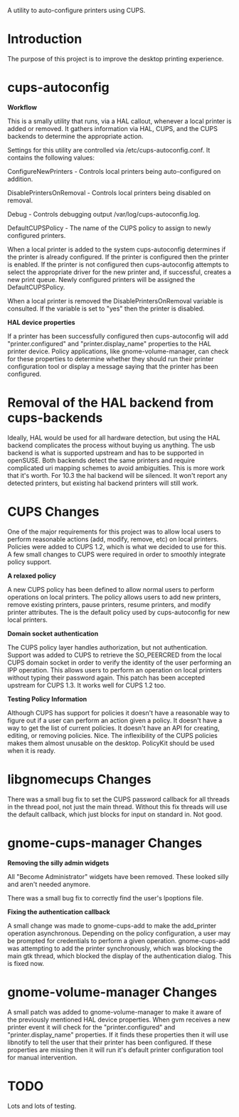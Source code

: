 A utility to auto-configure printers using CUPS.

# Introduction #

The purpose of this project is to improve the desktop printing experience.

# cups-autoconfig #

**Workflow**

This is a smally utility that runs, via a HAL callout, whenever a local printer is added or removed.  It gathers information via HAL, CUPS, and the CUPS backends to determine the appropriate action.

Settings for this utility are controlled via /etc/cups-autoconfig.conf.  It contains the following values:

ConfigureNewPrinters - Controls local printers being auto-configured on addition.

DisablePrintersOnRemoval - Controls local printers being disabled on removal.

Debug - Controls debugging output /var/log/cups-autoconfig.log.

DefaultCUPSPolicy - The name of the CUPS policy to assign to newly configured printers.

When a local printer is added to the system cups-autoconfig determines if the printer is already configured.  If the printer is configured then the printer is enabled.  If the printer is not configured then cups-autoconfig attempts to select the appropriate driver for the new printer and, if successful, creates a new print queue.  Newly configured printers will be assigned the DefaultCUPSPolicy.

When a local printer is removed the DisablePrintersOnRemoval variable is consulted.  If the variable is set to "yes" then the printer is disabled.

**HAL device properties**

If a printer has been successfully configured then cups-autoconfig will add "printer.configured" and "printer.display\_name" properties to the HAL printer device.  Policy applications, like gnome-volume-manager, can check for these properties to determine whether they should run their printer configuration tool or display a message saying that the printer has been configured.

# Removal of the HAL backend from cups-backends #

Ideally, HAL would be used for all hardware detection, but using the HAL backend complicates the process without buying us anything.  The usb backend is what is supported upstream and has to be supported in openSUSE.  Both backends detect the same printers and require complicated uri mapping schemes to avoid ambiguities.  This is more work that it's worth.  For 10.3 the hal backend will be silenced.  It won't report any detected printers, but existing hal backend printers will still work.

# CUPS Changes #

One of the major requirements for this project was to allow local users to perform reasonable actions (add, modify, remove, etc) on local printers.  Policies were added to CUPS 1.2, which is what we decided to use for this.  A few small changes to CUPS were required in order to smoothly integrate policy support.

**A relaxed policy**

A new CUPS policy has been defined to allow normal users to perform operations on local printers.  The policy allows users to add new printers, remove existing printers, pause printers, resume printers, and modify printer attributes.  The is the default policy used by cups-autoconfig for new local printers.

**Domain socket authentication**

The CUPS policy layer handles authorization, but not authentication.  Support was added to CUPS to retrieve the SO\_PEERCRED from the local CUPS domain socket in order to verify the identity of the user performing an IPP operation.  This allows users to perform an operation on local printers without typing their password again.  This patch has been accepted upstream for CUPS 1.3.  It works well for CUPS 1.2 too.

**Testing Policy Information**

Although CUPS has support for policies it doesn't have a reasonable way to figure out if a  user can perform an action given a policy.  It doesn't have a way to get the list of current policies.  It doesn't have an API for creating, editing, or removing policies.  Nice.  The inflexibility of the CUPS policies makes them almost unusable on the desktop.  PolicyKit should be used when it is ready.

# libgnomecups Changes #

There was a small bug fix to set the CUPS password callback for all threads in the thread pool, not just the main thread.  Without this fix threads will use the default callback, which just blocks for input on standard in.  Not good.

# gnome-cups-manager Changes #

**Removing the silly admin widgets**

All "Become Administrator" widgets have been removed.  These looked silly and aren't needed anymore.

There was a small bug fix to correctly find the user's lpoptions file.

**Fixing the authentication callback**

A small change was made to gnome-cups-add to make the add\_printer operation asynchronous.  Depending on the policy configuration, a user may be prompted for credentials to perform a given operation.  gnome-cups-add was attempting to add the printer synchronously, which was blocking the main gtk thread, which blocked the display of the authentication dialog.  This is fixed now.

# gnome-volume-manager Changes #

A small patch was added to gnome-volume-manager to make it aware of the previously mentioned HAL device properties.  When gvm receives a new printer event it will check for the "printer.configured" and "printer.display\_name" properties.  If it finds these properties then it will use libnotify to tell the user that their printer has been configured.  If these properties are missing then it will run it's default printer configuration tool for manual intervention.

# TODO #

Lots and lots of testing.